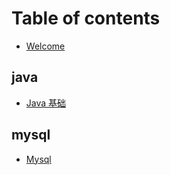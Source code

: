 # Table of contents

* [Welcome](README.md)

## java

* [Java 基础](java/java-ji-chu.md)

## mysql

* [Mysql](mysql/mysql.md)


